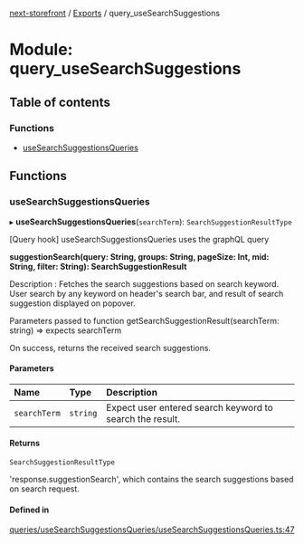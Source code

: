 [next-storefront](../README.md) / [Exports](../modules.md) / query_useSearchSuggestions

# Module: query_useSearchSuggestions

## Table of contents

### Functions

- [useSearchSuggestionsQueries](query_useSearchSuggestions.md#usesearchsuggestionsqueries)

## Functions

### useSearchSuggestionsQueries

▸ **useSearchSuggestionsQueries**(`searchTerm`): `SearchSuggestionResultType`

[Query hook] useSearchSuggestionsQueries uses the graphQL query

<b>suggestionSearch(query: String, groups: String, pageSize: Int, mid: String, filter: String): SearchSuggestionResult</b>

Description : Fetches the search suggestions based on search keyword.
User search by any keyword on header's search bar, and result of search suggestion displayed on popover.

Parameters passed to function getSearchSuggestionResult(searchTerm: string) => expects searchTerm

On success, returns the received search suggestions.

#### Parameters

| Name         | Type     | Description                                              |
| :----------- | :------- | :------------------------------------------------------- |
| `searchTerm` | `string` | Expect user entered search keyword to search the result. |

#### Returns

`SearchSuggestionResultType`

'response.suggestionSearch', which contains the search suggestions based on search request.

#### Defined in

[queries/useSearchSuggestionsQueries/useSearchSuggestionsQueries.ts:47](https://github.com/KiboSoftware/nextjs-storefront/blob/2f9709d/hooks/queries/useSearchSuggestionsQueries/useSearchSuggestionsQueries.ts#L47)
